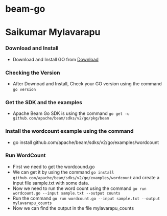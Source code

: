 # beam-go
# Saikumar Mylavarapu
### Download and Install
- Download and Install GO from [Download](https://go.dev/doc/install)


### Checking the Version
- After Downoad and Install, Check your GO version using the command  `go version`


### Get the SDK and the examples
- Apache Beam Go SDK is using the command `go get -u github.com/apache/beam/sdks/v2/go/pkg/beam`

### Install the wordcount example using the command 
- go install github.com/apache/beam/sdks/v2/go/examples/wordcount

### Run WordCount
- First we need to get the wordcound.go
- We can get it by using the command `go install github.com/apache/beam/sdks/v2/go/examples/wordcount` and create a input file sample.txt with some data.
- Now we need to run the word count using the command `go run wordcount.go --input sample.txt --output counts`
- Run the command `go run wordcount.go --input sample.txt --output mylavarapu_counts` 
- Now we can find the output in the file mylavarapu_counts